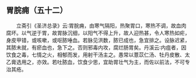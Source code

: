 ## 胃脘痈（五十二）


&emsp;&emsp;立斋引《圣济总录》云∶胃脘痈，由寒气隔阳，热聚胃口，寒热不调，故血肉腐坏。以气逆于胃，故胃脉沉细，以阳气不得上升，故人迎热甚，令人寒热如疟，身皮甲错，或咳嗽，或呕脓唾血。若脉见洪数，脓已成也，急宜排之。设脉迟紧，其脓未就，有瘀血也，急下之。否则邪毒内攻，腐烂肠胃矣。丹溪云∶内疽者，因饮食之毒，七情之火，相郁而发，用射干汤主之。愚常以薏苡仁汤、牡丹皮散、太乙膏选用之，亦效。若吐脓血，饮食少思，宜助胃壮气为主，而佐以前法，不可专治其疮。

